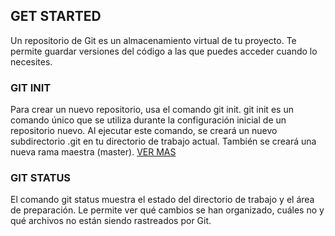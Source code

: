 ## GET STARTED
Un repositorio de Git es un almacenamiento virtual de tu proyecto. Te permite guardar versiones del código a las que puedes acceder cuando lo necesites. 
### GIT INIT
Para crear un nuevo repositorio, usa el comando git init. git init es un comando único que se utiliza durante la configuración inicial de un repositorio nuevo. Al ejecutar este comando, se creará un nuevo subdirectorio .git en tu directorio de trabajo actual. También se creará una nueva rama maestra (master). [VER MAS](https://www.atlassian.com/es/git/tutorials/setting-up-a-repository)

### GIT STATUS
El comando git status muestra el estado del directorio de trabajo y el área de preparación. Le permite ver qué cambios se han organizado, cuáles no y qué archivos no están siendo rastreados por Git.

